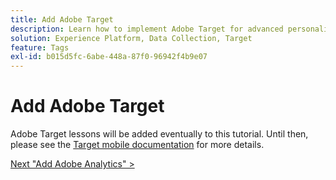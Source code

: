 ```yaml
---
title: Add Adobe Target
description: Learn how to implement Adobe Target for advanced personalization use cases. This lesson is part of the Implementing the Experience Cloud in Mobile iOS Objective-C Applications tutorial.
solution: Experience Platform, Data Collection, Target
feature: Tags
exl-id: b015d5fc-6abe-448a-87f0-96942f4b9e07
---
```

# Add Adobe Target

Adobe Target lessons will be added eventually to this tutorial. Until then, please see the [Target mobile documentation](https://aep-sdks.gitbook.io/docs/using-mobile-extensions/adobe-target) for more details.
  
[Next "Add Adobe Analytics" >](analytics.md)
